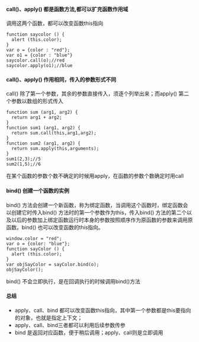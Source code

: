 #### call()、apply() 都是函数方法,都可以扩充函数作用域

调用这两个函数，都可以改变函数this指向

```
function saycolor () {
  alert (this.color);
}
var o = {color : "red"};
var o1 = {color : "blue"}
saycolor.call(o);//red
saycolor.apply(o1);//blue
```



#### call()、apply() 作用相同，传入的参数形式不同

call() 除了第一个参数，其余的参数直接传入，须逐个列举出来；而apply() 第二个参数以数组的形式传入

```
function sum (arg1, arg2) {
  return arg1 + arg2;
}
function sum1 (arg1, arg2) {
  return sum.call(this,arg1,arg2);
}
function sum2 (arg1, arg2) {
  return sum.apply(this,arguments);
}
sum1(2,3);//5
sum2(1,5);//6
```

在某个函数的参数个数不确定的时候用apply，在函数的参数个数确定时用call

#### bind() 创建一个函数的实例

bind() 方法会创建一个新函数，称为绑定函数，当调用这个函数时，绑定函数会以创建它时传入bind() 方法时的第一个参数作为this，传入bind() 方法的第二个以及以后的参数加上绑定函数运行时本身的参数按照顺序作为原函数的参数来调用原函数。bind() 也可以改变函数的this指向。

```
window.color = "red";
var o = {color: "blue"};
function sayColor () {
  alert (this.color);
}
var objSayColor = sayColor.bind(o);
objSayColor();
```

bind() 不会立即执行，是在回调执行的时候调用bind()方法



#### 总结

* apply、call、bind 都可以改变函数this指向，其中第一个参数都是this要指向的对象，也就是指定上下文；
* apply、call、bind三者都可以利用后续参数传参
* bind 是返回对应函数，便于稍后调用；apply、call则是立即调用